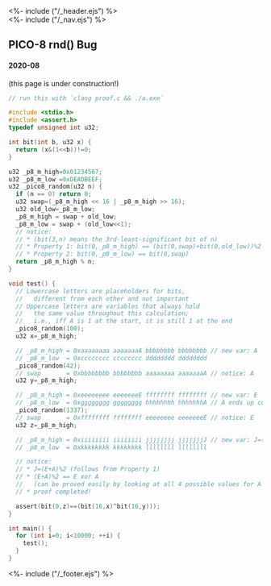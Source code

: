 <!DOCTYPE html>
<html>
<head>
<%- include ("/_header.ejs") %>
</head>
<body>
<div class="wrapper">
<%- include ("/_nav.ejs") %>
<section class="main-content">
<h1 class="post-title">PICO-8 rnd() Bug</h1>
<h4 class="post-meta">2020-08</h4>

(this page is under construction!)

<!--
  initial symptoms
  test cases
    rnd(tab)->rnd() fixed it
  is rnd(tab) busted? decompiler time
  how does rnd() work
  how does rnd(tab) work
  (summarize convo with val about why the IDA code gets 2<<16 v.s. 2)
  (lmao pico-8 is 1<<16 indexed)
  proof.c
  ping riley, ms rabbit
 -->

```c
// run this with `clang proof.c && ./a.exe`

#include <stdio.h>
#include <assert.h>
typedef unsigned int u32;

int bit(int b, u32 x) {
  return (x&(1<<b))!=0;
}

u32 _p8_m_high=0x01234567;
u32 _p8_m_low =0xDEADBEEF;
u32 _pico8_random(u32 n) {
  if (n == 0) return 0;
  u32 swap=(_p8_m_high << 16 | _p8_m_high >> 16);
  u32 old_low=_p8_m_low;
  _p8_m_high = swap + old_low;
  _p8_m_low = swap + (old_low<<1);
  // notice:
  // * (bit(3,n) means the 3rd-least-significant bit of n)
  // * Property 1: bit(0,_p8_m_high) == (bit(0,swap)+bit(0,old_low))%2
  // * Property 2: bit(0,_p8_m_low) == bit(0,swap)
  return _p8_m_high % n;
}

void test() {
  // Lowercase letters are placeholders for bits,
  //   different from each other and not important
  // Uppercase letters are variables that always hold
  //   the same value throughout this calculation;
  //   i.e., iff A is 1 at the start, it is still 1 at the end
  _pico8_random(100);
  u32 x=_p8_m_high;

  // _p8_m_high = 0xaaaaaaaa aaaaaaaA bbbbbbbb bbbbbbbb // new var: A
  // _p8_m_low  = 0xcccccccc cccccccc dddddddd dddddddd
  _pico8_random(42);
  // swap       = 0xbbbbbbbb bbbbbbbb aaaaaaaa aaaaaaaA // notice: A
  u32 y=_p8_m_high;

  // _p8_m_high = 0xeeeeeeee eeeeeeeE ffffffff ffffffff // new var: E
  // _p8_m_low  = 0xgggggggg gggggggg hhhhhhhh hhhhhhhA // A ends up copied here (Property 2)
  _pico8_random(1337);
  // swap       = 0xffffffff ffffffff eeeeeeee eeeeeeeE // notice: E
  u32 z=_p8_m_high;

  // _p8_m_high = 0xiiiiiiii iiiiiiii jjjjjjjj jjjjjjjJ // new var: J=(E+A)%2 (Property 1)
  // _p8_m_low  = 0xkkkkkkkk kkkkkkkk llllllll llllllll

  // notice:
  // * J=(E+A)%2 (follows from Property 1)
  // * (E+A)%2 == E xor A
  //   (can be proved easily by looking at all 4 possible values for A and E)
  // * proof completed!

  assert(bit(0,z)==(bit(16,x)^bit(16,y)));
}

int main() {
  for (int i=0; i<10000; ++i) {
    test();
  }
}
```

</section>
<%- include ("/_footer.ejs") %>
</body>
</html>
